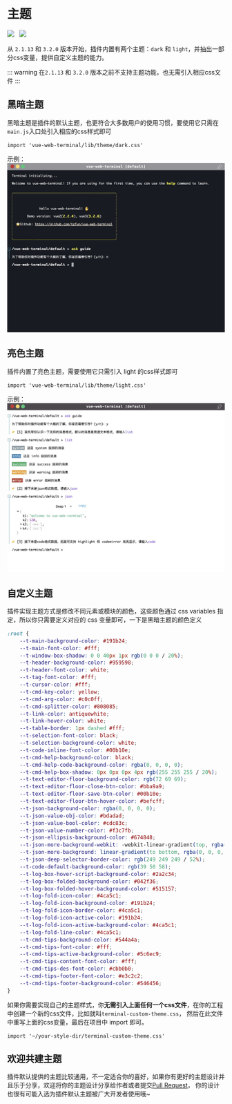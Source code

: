 # 主题
<img src="https://shields.io/github/package-json/v/tzfun/vue-web-terminal/vue2" style="margin-right: 8px;">
<img src="https://shields.io/github/package-json/v/tzfun/vue-web-terminal/vue3" style="margin-right: 8px;">

从 `2.1.13` 和 `3.2.0` 版本开始，插件内置有两个主题：`dark` 和 `light`，并抽出一部分css变量，提供自定义主题的能力。

::: warning
在`2.1.13` 和 `3.2.0` 版本之前不支持主题功能，也无需引入相应css文件
:::

## 黑暗主题

黑暗主题是插件的默认主题，也更符合大多数用户的使用习惯，要使用它只需在`main.js`入口处引入相应的css样式即可

```js:no-line-numbers title="main.js"
import 'vue-web-terminal/lib/theme/dark.css'
```

示例：
![dark](/images/dark.jpg)

## 亮色主题

插件内置了亮色主题，需要使用它只需引入 light 的css样式即可

```js:no-line-numbers title="main.js"
import 'vue-web-terminal/lib/theme/light.css'
```

示例：
![dark](/images/light.jpg)

## 自定义主题

插件实现主题方式是修改不同元素或模块的颜色，这些颜色通过 css variables 指定，所以你只需要定义对应的 css 变量即可，一下是黑暗主题的颜色定义

```css
:root {
    --t-main-background-color: #191b24;
    --t-main-font-color: #fff;
    --t-window-box-shadow: 0 0 40px 1px rgb(0 0 0 / 20%);
    --t-header-background-color: #959598;
    --t-header-font-color: white;
    --t-tag-font-color: #fff;
    --t-cursor-color: #fff;
    --t-cmd-key-color: yellow;
    --t-cmd-arg-color: #c0c0ff;
    --t-cmd-splitter-color: #808085;
    --t-link-color: antiquewhite;
    --t-link-hover-color: white;
    --t-table-border: 1px dashed #fff;
    --t-selection-font-color: black;
    --t-selection-background-color: white;
    --t-code-inline-font-color: #00b10e;
    --t-cmd-help-background-color: black;
    --t-cmd-help-code-background-color: rgba(0, 0, 0, 0);
    --t-cmd-help-box-shadow: 0px 0px 0px 4px rgb(255 255 255 / 20%);
    --t-text-editor-floor-background-color: rgb(72 69 69);
    --t-text-editor-floor-close-btn-color: #bba9a9;
    --t-text-editor-floor-save-btn-color: #00b10e;
    --t-text-editor-floor-btn-hover-color: #befcff;
    --t-json-background-color: rgba(0, 0, 0, 0);
    --t-json-value-obj-color: #bdadad;
    --t-json-value-bool-color: #cdc83c;
    --t-json-value-number-color: #f3c7fb;
    --t-json-ellipsis-background-color: #674848;
    --t-json-more-background-webkit: -webkit-linear-gradient(top, rgba(0, 0, 0, 0) 20%, rgb(255 255 255 / 10%) 100%);
    --t-json-more-background: linear-gradient(to bottom, rgba(0, 0, 0, 0) 20%, rgb(255 255 255 / 10%) 100%);
    --t-json-deep-selector-border-color: rgb(249 249 249 / 52%);
    --t-code-default-background-color: rgb(39 50 58);
    --t-log-box-hover-script-background-color: #2a2c34;
    --t-log-box-folded-background-color: #042f36;
    --t-log-box-folded-hover-background-color: #515157;
    --t-log-fold-icon-color: #4ca5c1;
    --t-log-fold-icon-background-color: #191b24;
    --t-log-fold-icon-border-color: #4ca5c1;
    --t-log-fold-icon-active-color: #191b24;
    --t-log-fold-icon-active-background-color: #4ca5c1;
    --t-log-fold-line-color: #4ca5c1;
    --t-cmd-tips-background-color: #544a4a;
    --t-cmd-tips-font-color: #fff;
    --t-cmd-tips-active-background-color: #5c6ec9;
    --t-cmd-tips-content-font-color: #fff;
    --t-cmd-tips-des-font-color: #cbb0b0;
    --t-cmd-tips-footer-font-color: #e3c2c2;
    --t-cmd-tips-footer-background-color: #546456;
}
```

如果你需要实现自己的主题样式，你**无需引入上面任何一个css文件**，在你的工程中创建一个新的css文件，比如就叫`terminal-custom-theme.css`，
然后在此文件中重写上面的css变量，最后在项目中 import 即可。

```js:no-line-numbers title="main.js"
import '~/your-style-dir/terminal-custom-theme.css'
```

## 欢迎共建主题

插件默认提供的主题比较通用，不一定适合你的喜好，如果你有更好的主题设计并且乐于分享，欢迎将你的主题设计分享给作者或者提交[Pull Request][Github PR]，
你的设计也很有可能入选为插件默认主题被广大开发者使用哦~

[Github PR]: https://github.com/tzfun/vue-web-terminal/pulls

<CommentService></CommentService>
